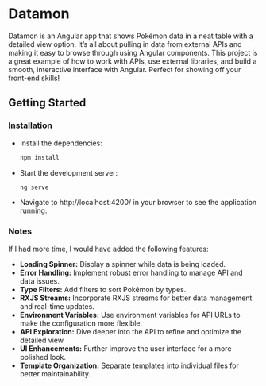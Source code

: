 # Datamon

Datamon is an Angular app that shows Pokémon data in a neat table with a detailed view option. It’s all about pulling in data from external APIs and making it easy to browse through using Angular components. This project is a great example of how to work with APIs, use external libraries, and build a smooth, interactive interface with Angular. Perfect for showing off your front-end skills!

## Getting Started

### Installation

- Install the dependencies:

  ```bash
  npm install
  
- Start the development server:

  ```bash
  ng serve


- Navigate to http://localhost:4200/ in your browser to see the application running.

### Notes

If I had more time, I would have added the following features:

- **Loading Spinner:** Display a spinner while data is being loaded.
- **Error Handling:** Implement robust error handling to manage API and data issues.
- **Type Filters:** Add filters to sort Pokémon by types.
- **RXJS Streams:** Incorporate RXJS streams for better data management and real-time updates.
- **Environment Variables:** Use environment variables for API URLs to make the configuration more flexible.
- **API Exploration:** Dive deeper into the API to refine and optimize the detailed view.
- **UI Enhancements:** Further improve the user interface for a more polished look.
- **Template Organization:** Separate templates into individual files for better maintainability.
